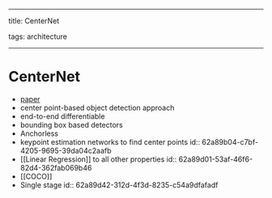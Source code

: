 
---

title: CenterNet

tags: architecture 

---

# CenterNet
- [paper](https://arxiv.org/abs/1904.07850)
- center point-based object detection approach
- end-to-end differentiable
- bounding box based detectors
- Anchorless
- keypoint estimation networks to find center points
  id:: 62a89b04-c7bf-4205-9695-39da04c2aafb
- [[Linear Regression]] to all other properties
  id:: 62a89d01-53af-46f6-82d4-362fab069b46
- [[COCO]]
- Single stage
  id:: 62a89d42-312d-4f3d-8235-c54a9dfafadf


























